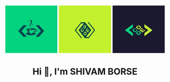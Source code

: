 ![logo](https://github.com/shivam1750/shivam1750/blob/main/111.jpg) 
<h1 align="center">Hi 👋, I'm SHIVAM BORSE</h1>  
 

